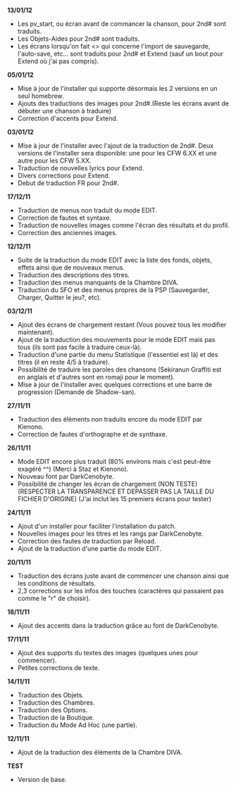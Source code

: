 **13/01/12**
  * Les pv\_start, ou écran avant de commancer la chanson, pour 2nd# sont traduits.
  * Les Objets-Aides pour 2nd# sont traduits.
  * Les écrans lorsqu'on fait <<New Game>> qui concerne l'import de sauvegarde, l'auto-save, etc... sont traduits pour 2nd# et Extend (sauf un bout pour Extend où j'ai pas compris).

**05/01/12**
  * Mise à jour de l'installer qui supporte désormais les 2 versions en un seul homebrew.
  * Ajouts des traductions des images pour 2nd#.(Reste les écrans avant de débuter une chanson à traduire)
  * Correction d'accents pour Extend.

**03/01/12**
  * Mise à jour de l'installer avec l'ajout de la traduction de 2nd#. Deux versions de l'installer sera disponible: une pour les CFW 6.XX et une autre pour les CFW 5.XX.
  * Traduction de nouvelles lyrics pour Extend.
  * Divers corrections pour Extend.
  * Debut de traduction FR pour 2nd#.

**17/12/11**
  * Traduction de menus non traduit du mode EDIT.
  * Correction de fautes et syntaxe.
  * Traduction de nouvelles images comme l'écran des résultats et du profil.
  * Correction des anciennes images.

**12/12/11**
  * Suite de la traduction du mode EDIT avec la liste des fonds, objets, effets ainsi que de nouveaux menus.
  * Traduction des descriptions des titres.
  * Traduction des menus manquants de la Chambre DIVA.
  * Traduction du SFO et des menus propres de la PSP (Sauvegarder, Charger, Quitter le jeu?, etc).

**03/12/11**
  * Ajout des écrans de chargement restant (Vous pouvez tous les modifier maintenant).
  * Ajout de la traduction des mouvements pour le mode EDIT mais pas tous (ils sont pas facile à traduire ceux-là).
  * Traduction d'une partie du menu Statistique (l'essentiel est là) et des titres (il en reste 4/5 à traduire).
  * Possibilité de traduire les paroles des chansons (Sekiranun Graffiti est en anglais et d'autres sont en romaji pour le moment).
  * Mise à jour de l'installer avec quelques corrections et une barre de progression (Demande de Shadow-san).

**27/11/11**
  * Traduction des éléments non traduits encore du mode EDIT par Kienono.
  * Correction de fautes d'orthographe et de synthaxe.

**26/11/11**
  * Mode EDIT encore plus traduit (80% environs mais c'est peut-être exagéré ^^) (Merci à Staz et Kienono).
  * Nouveau font par DarkCenobyte.
  * Possibilité de changer les écran de chargement (NON TESTE) (RESPECTER LA TRANSPARENCE ET DEPASSER PAS LA TAILLE DU FICHIER D'ORIGINE) (J'ai inclut les 15 premiers écrans pour tester)

**24/11/11**
  * Ajout d'un installer pour faciliter l'installation du patch.
  * Nouvelles images pour les titres et les rangs par DarkCenobyte.
  * Correction des fautes de traduction par Reload.
  * Ajout de la traduction d'une partie du mode EDIT.

**20/11/11**
  * Traduction des écrans juste avant de commencer une chanson ainsi que les conditions de résultats.
  * 2,3 corrections sur les infos des touches (caractères qui passaient pas comme le "r" de choisir).

**18/11/11**
  * Ajout des accents dans la traduction grâce au font de DarkCenobyte.

**17/11/11**
  * Ajout des supports du textes des images (quelques unes pour commencer).
  * Petites corrections de texte.

**14/11/11**
  * Traduction des Objets.
  * Traduction des Chambres.
  * Traduction des Options.
  * Traduction de la Boutique.
  * Traduction du Mode Ad Hoc (une partie).

**12/11/11**
  * Ajout de la traduction des éléments de la Chambre DIVA.

**TEST**
  * Version de base.